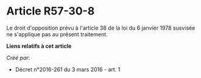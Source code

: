 # Article R57-30-8

Le droit d'opposition prévu à l'article 38 de la loi du 6 janvier 1978 susvisée ne s'applique pas au présent traitement.

**Liens relatifs à cet article**

_Créé par_:

  - Décret n°2016-261 du 3 mars 2016 - art. 1
